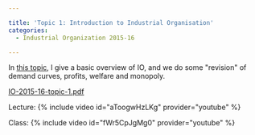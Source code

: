 ```yaml
---

title: 'Topic 1: Introduction to Industrial Organisation'
categories:
  - Industrial Organization 2015-16

---
```

In <a href="https://www.tholden.org/wp-content/uploads/2016/02/IO-2015-16-topic-1.pdf">this topic</a>, I give a basic overview of IO, and we do some "revision" of demand curves, profits, welfare and monopoly.

<object data="https://www.tholden.org/wp-content/uploads/2016/02/IO-2015-16-topic-1.pdf" type="application/pdf" width="100%" height="100%"><a href="https://www.tholden.org/wp-content/uploads/2016/02/IO-2015-16-topic-1.pdf">IO-2015-16-topic-1.pdf</a></object>

Lecture:
{% include video id="aToogwHzLKg" provider="youtube" %}

Class:
{% include video id="fWr5CpJgMg0" provider="youtube" %}